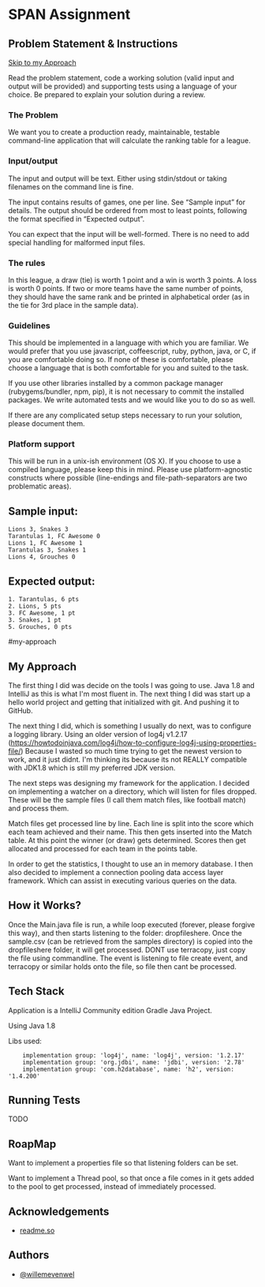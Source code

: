
# SPAN Assignment

## Problem Statement & Instructions
[Skip to my Approach](#my-approach)

Read the problem statement, code a working solution (valid input and output will be provided)
and supporting tests using a language of your choice. Be prepared to explain your solution
during a review.

### The Problem

We want you to create a production ready, maintainable, testable command-line application that
will calculate the ranking table for a league.

### Input/output

The input and output will be text. Either using stdin/stdout or taking filenames on the command
line is fine.

The input contains results of games, one per line. See “Sample input” for details. 
The output should be ordered from most to least points, following the format specified in
“Expected output”.

You can expect that the input will be well-formed. There is no need to add special handling for
malformed input files.

### The rules

In this league, a draw (tie) is worth 1 point and a win is worth 3 points. A loss is worth 0 points.
If two or more teams have the same number of points, they should have the same rank and be
printed in alphabetical order (as in the tie for 3rd place in the sample data).

### Guidelines

This should be implemented in a language with which you are familiar. We would prefer that
you use javascript, coffeescript, ruby, python, java, or C, if you are comfortable doing so. If
none of these is comfortable, please choose a language that is both comfortable for you and
suited to the task.

If you use other libraries installed by a common package manager (rubygems/bundler, npm, pip), it is not necessary to commit the installed packages.
We write automated tests and we would like you to do so as well.

If there are any complicated setup steps necessary to run your solution, please document them.

### Platform support
This will be run in a unix-ish environment (OS X). If you choose to use a compiled language,
please keep this in mind. Please use platform-agnostic constructs where possible (line-endings
and file-path-separators are two problematic areas).

## Sample input:
```
Lions 3, Snakes 3
Tarantulas 1, FC Awesome 0
Lions 1, FC Awesome 1
Tarantulas 3, Snakes 1
Lions 4, Grouches 0
```

## Expected output:
```
1. Tarantulas, 6 pts
2. Lions, 5 pts
3. FC Awesome, 1 pt
3. Snakes, 1 pt
5. Grouches, 0 pts
```

#my-approach
## My Approach

The first thing I did was decide on the tools I was going to use. Java 1.8 and IntelliJ as this is what I'm most fluent in.
The next thing I did was start up a hello world project and getting that initialized with git. And pushing it to GitHub.

The next thing I did, which is something I usually do next, was to configure a logging library. Using an older version of log4j v1.2.17 
(https://howtodoinjava.com/log4j/how-to-configure-log4j-using-properties-file/) Because I wasted so much time trying to get the newest version to work, 
and it just didnt. I'm thinking its because its not REALLY compatible with JDK1.8 which is still my preferred JDK version. 

The next steps was designing my framework for the application. I decided on implementing a watcher on a directory, which will listen for files dropped.
These will be the sample files (I call them match files, like football match) and process them.

Match files get processed line by line. Each line is split into the score which each team achieved and their name. This then gets 
inserted into the Match table. At this point the winner (or draw) gets determined. Scores then get allocated and processed for each team 
in the points table.

In order to get the statistics, I thought to use an in memory database. I then also decided to implement a connection pooling data access layer framework.
Which can assist in executing various queries on the data.

## How it Works?

Once the Main.java file is run, a while loop executed (forever, please forgive this way), and then starts listening
to the folder: dropfileshere. Once the sample.csv (can be retrieved from the samples directory) is copied into the dropfileshere
folder, it will get processed. DONT use terracopy, just copy the file using commandline. The event is listening to file
create event, and terracopy or similar holds onto the file, so file then cant be processed.
 
## Tech Stack

Application is a IntelliJ Community edition Gradle Java Project.

Using Java 1.8

Libs used:
```
    implementation group: 'log4j', name: 'log4j', version: '1.2.17'
    implementation group: 'org.jdbi', name: 'jdbi', version: '2.78'
    implementation group: 'com.h2database', name: 'h2', version: '1.4.200'
```

## Running Tests

TODO

## RoapMap

Want to implement a properties file so that listening folders can be set.

Want to implement a Thread pool, so that once a file comes in it gets added to the pool to get processed, instead of immediately processed.

  
## Acknowledgements

 - [readme.so](https://readme.so/)

  
## Authors

- [@willemevenwel](https://github.com/willemevenwel/)

  
